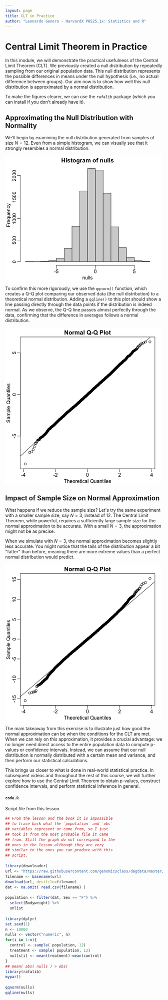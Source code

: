 ```yaml
---
layout: page
title: CLT in Practice
author: "Leonardo Genero - HarvardX PH525.1x: Statistics and R"
---
```


# Central Limit Theorem in Practice

In this module, we will demonstrate the practical usefulness of the Central Limit Theorem (CLT). We previously created a null distribution by repeatedly sampling from our original population data. This null distribution represents the possible differences in means under the null hypothesis (i.e., no actual difference between groups). Our aim now is to show how well this null distribution is approximated by a normal distribution.

To make the figures clearer, we can use the `rafalib` package (which you can install if you don't already have it).

## Approximating the Null Distribution with Normality

We'll begin by examining the null distribution generated from samples of size $N=12$. Even from a simple histogram, we can visually see that it strongly resembles a normal distribution. 

![histogram weight population](../classes/images/hist-weight-population.png)

To confirm this more rigorously, we use the `qqnorm()` function, which creates a Q-Q plot comparing our observed data (the null distribution) to a theoretical normal distribution. Adding a `qqline()` to this plot should show a line passing directly through the data points if the distribution is indeed normal. As we observe, the Q-Q line passes almost perfectly through the data, confirming that the difference in averages follows a normal distribution.

![qqplot observation vs normal distribution](../classes/images/qqplot-sample-12.png)

## Impact of Sample Size on Normal Approximation

What happens if we reduce the sample size? Let's try the same experiment with a smaller sample size, say $N=3$, instead of $12$. The Central Limit Theorem, while powerful, requires a sufficiently large sample size for the normal approximation to be accurate. With a small $N=3$, the approximation might not be as precise.

When we simulate with $N=3$, the normal approximation becomes slightly less accurate. You might notice that the tails of the distribution appear a bit "fatter" than before, meaning there are more extreme values than a perfect normal distribution would predict.

![qqplot observation vs normal distribution](../classes/images/qqplot-sample-3.png)

The main takeaway from this exercise is to illustrate just how good the normal approximation can be when the conditions for the CLT are met. When we can rely on this approximation, it provides a crucial advantage: we no longer need direct access to the entire population data to compute p-values or confidence intervals. Instead, we can assume that our null distribution is normally distributed with a certain mean and variance, and then perform our statistical calculations.

This brings us closer to what is done in real-world statistical practice. In subsequent videos and throughout the rest of this course, we will further explore how to use the Central Limit Theorem to obtain p-values, construct confidence intervals, and perform statistical inference in general.

#### `code.R`

Script file from this lesson.

```R
## From the lesson and the book it is impossible 
## to trace back what the `population` and `obs` 
## variables represent or come from, so I just 
## took it from the most probable file it came 
## from. Still the graph do not correspond to the 
## ones in the lesson although they are very 
## similar to the ones you can produce with this
## script.

library(downloader)
url <- "https://raw.githubusercontent.com/genomicsclass/dagdata/master/inst/extdata/mice_pheno.csv"
filename <- basename(url)
download(url, destfile=filename)
dat <- na.omit( read.csv(filename) )

population <- filter(dat, Sex == "F") %>%
  select(Bodyweight) %>% 
  unlist

library(dplyr)
set.seed(1)
n <- 10000
nulls <- vector("numeric", n)
for(i in 1:n){
  control <- sample( population, 12)
  treatment <- sample( population, 12)
  nulls[i] <- mean(treatment)-mean(control)
}
## mean( abs( nulls ) > obs)
library(rafalib)
mypar()

qqnorm(nulls)
qqline(nulls)
```